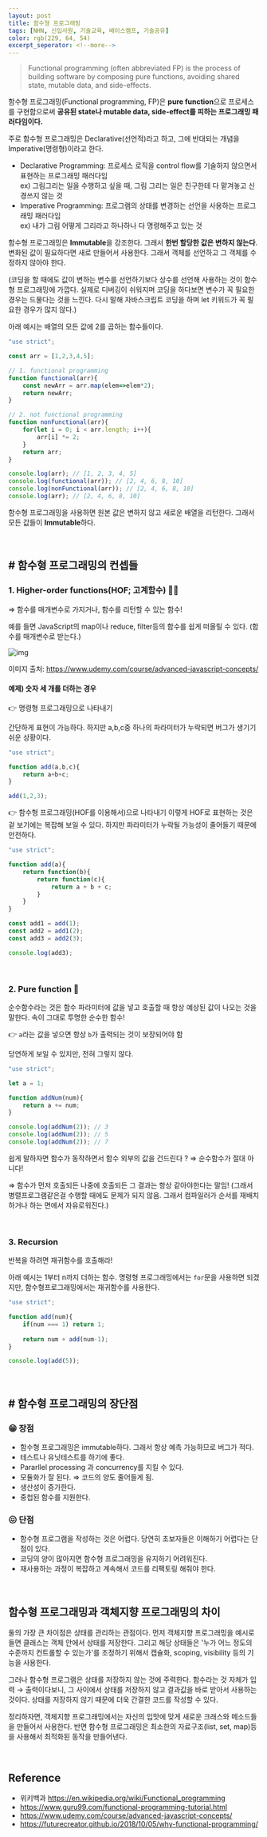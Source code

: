 ```yaml
---
layout: post
title: 함수형 프로그래밍
tags: [NHN, 신입사원, 기술교육, 베이스캠프, 기술공유]
color: rgb(229, 64, 54)
excerpt_seperator: <!--more-->
---
```


> Functional programming (often abbreviated FP) is the process of building software by composing pure functions, avoiding shared state, mutable data, and side-effects.

함수형 프로그래밍(Functional programming, FP)은 **pure function**으로 프로세스를 구현함으로써 **공유된 state나 mutable data, side-effect를 피하는 프로그래밍 패러다임이다.**

<!--more-->

주로 함수형 프로그래밍은 Declarative(선언적)라고 하고, 그에 반대되는 개념을 Imperative(명령형)이라고 한다.

- Declarative Programming: 프로세스 로직을 control flow를 기술하지 않으면서 표현하는 프로그래밍 패러다임<br>
  ex) 그림그리는 일을 수행하고 싶을 때, 그림 그리는 일은 친구한테 다 맡겨놓고 신경쓰지 않는 것
- Imperative Programming: 프로그램의 상태를 변경하는 선언을 사용하는 프로그래밍 패러다임<br>
  ex) 내가 그림 어떻게 그리라고 하나하나 다 명령해주고 있는 것

함수형 프로그래밍은 **Immutable**을 강조한다. 그래서 **한번 할당한 값은 변하지 않는다**. 변화된 값이 필요하다면 새로 만들어서 사용한다. 그래서 객체를 선언하고 그 객체를 수정하지 않아야 한다.

(코딩을 할 때에도 값이 변하는 변수를 선언하기보다 상수를 선언해 사용하는 것이 함수형 프로그래밍에 가깝다. 실제로 디버깅이 쉬워지며 코딩을 하다보면 변수가 꼭 필요한 경우는 드물다는 것을 느낀다. 다시 말해 자바스크립트 코딩을 하며 let 키워드가 꼭 필요한 경우가 많지 않다.)

아래 예시는 배열의 모든 값에 2를 곱하는 함수들이다.

```jsx
"use strict";

const arr = [1,2,3,4,5];

// 1. functional programming
function functional(arr){
    const newArr = arr.map(elem=>elem*2);
    return newArr;
}

// 2. not functional programming
function nonFunctional(arr){
    for(let i = 0; i < arr.length; i++){
        arr[i] *= 2;
    }
    return arr;
}

console.log(arr); // [1, 2, 3, 4, 5]
console.log(functional(arr)); // [2, 4, 6, 8, 10]
console.log(nonFunctional(arr)); // [2, 4, 6, 8, 10]
console.log(arr); // [2, 4, 6, 8, 10]
```

함수형 프로그래밍을 사용하면 원본 값은 변하지 않고 새로운 배열을 리턴한다. 그래서 모든 값들이 **Immutable**하다.

<br>

## # 함수형 프로그래밍의 컨셉들

### 1. Higher-order functions(HOF; 고계함수) 🧙‍♂️

⇒ 함수를 매개변수로 가지거나, 함수를 리턴할 수 있는 함수!

예를 들면 JavaScript의 map이나 reduce, filter등의 함수를 쉽게 떠올릴 수 있다. (함수를 매개변수로 받는다.)

![img](https://k.kakaocdn.net/dn/JvLst/btqFbBuglWh/pjv4OGIBACs2MNY8pE6vv1/img.png)

이미지 출처: https://www.udemy.com/course/advanced-javascript-concepts/

#### 예제) 숫자 세 개를 더하는 경우

👉 명령형 프로그래밍으로 나타내기

간단하게 표현이 가능하다. 하지만 a,b,c중 하나의 파라미터가 누락되면 버그가 생기기 쉬운 상황이다.

```jsx
"use strict";

function add(a,b,c){
    return a+b+c;
}

add(1,2,3);
```

👉 함수형 프로그래밍(HOF를 이용해서)으로 나타내기 이렇게 HOF로 표현하는 것은 겉 보기에는 복잡해 보일 수 있다. 하지만 파라미터가 누락될 가능성이 줄어들기 때문에 안전하다.

```jsx
"use strict";

function add(a){
    return function(b){
        return function(c){
            return a + b + c;
        }
    }
}

const add1 = add(1);
const add2 = add1(2);
const add3 = add2(3);

console.log(add3);
```

<br>

### 2. Pure function 🧊

순수함수라는 것은 함수 파라미터에 값을 넣고 호출할 때 항상 예상된 값이 나오는 것을 말한다. 속이 그대로 투명한 순수한 함수!

👉 `a`라는 값을 넣으면 항상 `b`가 출력되는 것이 보장되어야 함

당연하게 보일 수 있지만, 전혀 그렇지 않다.

```jsx
"use strict";

let a = 1;

function addNum(num){
    return a += num;
}

console.log(addNum(2)); // 3
console.log(addNum(2)); // 5
console.log(addNum(2)); // 7
```

쉽게 말하자면 함수가 동작하면서 함수 외부의 값을 건드린다 ? ⇒ 순수함수가 절대 아니다!

⇒ 함수가 먼저 호출되든 나중에 호출되든 그 결과는 항상 같아야한다는 말임! (그래서 병렬프로그램같은걸 수행할 때에도 문제가 되지 않음. 그래서 컴파일러가 순서를 재배치하거나 하는 면에서 자유로워진다.)

<br>

### 3. Recursion

반복을 하려면 재귀함수를 호출해라!

아래 예시는 1부터 n까지 더하는 함수. 명령형 프로그래밍에서는 `for`문을 사용하면 되겠지만, 함수형프로그래밍에서는 재귀함수를 사용한다.

```jsx
"use strict";

function add(num){
    if(num === 1) return 1;
    
    return num + add(num-1);
}

console.log(add(5));
```

<br>

## # 함수형 프로그래밍의 장단점

### 😁 장점

- 함수형 프로그래밍은 immutable하다. 그래서 항상 예측 가능하므로 버그가 적다.
- 테스트나 유닛테스트를 하기에 좋다.
- Pararllel processing 과 concurrency를 지킬 수 있다.
- 모듈화가 잘 된다. ⇒ 코드의 양도 줄어들게 됨.
- 생산성이 증가한다.
- 중첩된 함수를 지원한다.

### 😖 단점

- 함수형 프로그램을 작성하는 것은 어렵다. 당연히 초보자들은 이해하기 어렵다는 단점이 있다.
- 코딩의 양이 많아지면 함수형 프로그래밍을 유지하기 어려워진다.
- 재사용하는 과정이 복잡하고 계속해서 코드를 리팩토링 해줘야 한다.

<br>

## 함수형 프로그래밍과 객체지향 프로그래밍의 차이

둘의 가장 큰 차이점은 상태를 관리하는 관점이다. 먼저 객체지향 프로그래밍을 예시로 들면 클래스는 객체 안에서 상태를 저장한다. 그리고 해당 상태들은 '누가 어느 정도의 수준까지 컨트롤할 수 있는가'를 조정하기 위해서 캡슐화, scoping, visibility 등의 기능을 사용한다. 

그러나 함수형 프로그램은 상태를 저장하지 않는 것에 주력한다. 함수라는 것 자체가 입력 → 출력이다보니, 그 사이에서 상태를 저장하지 않고 결과값을 바로 받아서 사용하는 것이다. 상태를 저장하지 않기 때문에 더욱 간결한 코드를 작성할 수 있다. 

정리하자면, 객체지향 프로그래밍에서는 자신의 입맛에 맞게 새로운 크래스와 메소드들을 만들어서 사용한다. 반면 함수형 프로그래밍은 최소한의 자료구조(list, set, map)등을 사용해서 최적화된 동작을 만들어낸다.

<br>

## Reference

* 위키백과 https://en.wikipedia.org/wiki/Functional_programming
* https://www.guru99.com/functional-programming-tutorial.html
* https://www.udemy.com/course/advanced-javascript-concepts/
* https://futurecreator.github.io/2018/10/05/why-functional-programming/
